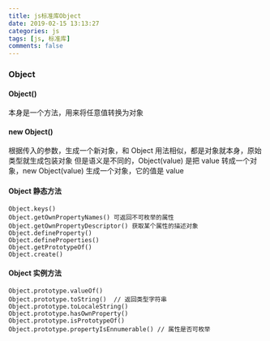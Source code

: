```yaml
---
title: js标准库Object
date: 2019-02-15 13:13:27
categories: js
tags: [js, 标准库]
comments: false
---
```


### Object

#### Object() 

本身是一个方法，用来将任意值转换为对象

#### new Object()

根据传入的参数，生成一个新对象，和 Object 用法相似，都是对象就本身，原始类型就生成包装对象
但是语义是不同的，Object(value) 是把 value 转成一个对象，new Object(value) 生成一个对象，它的值是 value

#### Object 静态方法

```
Object.keys() 
Object.getOwnPropertyNames() 可返回不可枚举的属性
Object.getOwnPropertyDescriptor() 获取某个属性的描述对象
Object.defineProperty()
Object.defineProperties()
Object.getPrototypeOf()
Object.create()
```

#### Object 实例方法

```
Object.prototype.valueOf()
Object.prototype.toString()  // 返回类型字符串
Object.prototype.toLocaleString()
Object.prototype.hasOwnProperty()
Object.prototype.isPrototypeOf()
Object.prototype.propertyIsEnnumerable() // 属性是否可枚举
```